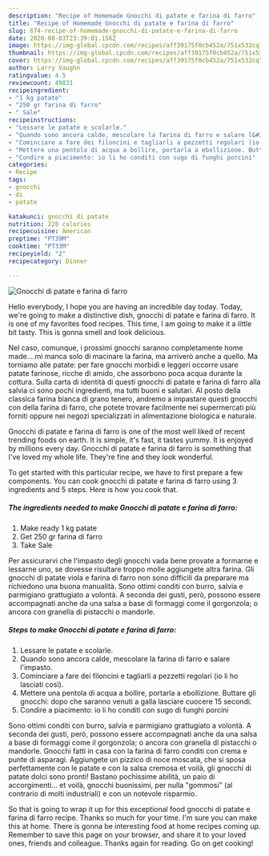 ```yaml
---
description: "Recipe of Homemade Gnocchi di patate e farina di farro"
title: "Recipe of Homemade Gnocchi di patate e farina di farro"
slug: 674-recipe-of-homemade-gnocchi-di-patate-e-farina-di-farro
date: 2020-08-03T23:39:01.156Z
image: https://img-global.cpcdn.com/recipes/aff39175f0cb452a/751x532cq70/gnocchi-di-patate-e-farina-di-farro-recipe-main-photo.jpg
thumbnail: https://img-global.cpcdn.com/recipes/aff39175f0cb452a/751x532cq70/gnocchi-di-patate-e-farina-di-farro-recipe-main-photo.jpg
cover: https://img-global.cpcdn.com/recipes/aff39175f0cb452a/751x532cq70/gnocchi-di-patate-e-farina-di-farro-recipe-main-photo.jpg
author: Larry Vaughn
ratingvalue: 4.5
reviewcount: 49831
recipeingredient:
- "1 kg patate"
- "250 gr farina di farro"
- " Sale"
recipeinstructions:
- "Lessare le patate e scolarle."
- "Quando sono ancora calde, mescolare la farina di farro e salare l&#39;impasto."
- "Cominciare a fare dei filoncini e tagliarli a pezzetti regolari (io li ho lasciati così)."
- "Mettere una pentola di acqua a bollire, portarla a ebollizione. Buttare gli gnocchi: dopo che saranno venuti a galla lasciare cuocere 15 secondi."
- "Condire a piacimento: io li ho conditi con sugo di funghi porcini"
categories:
- Recipe
tags:
- gnocchi
- di
- patate

katakunci: gnocchi di patate 
nutrition: 228 calories
recipecuisine: American
preptime: "PT39M"
cooktime: "PT33M"
recipeyield: "2"
recipecategory: Dinner

---
```



![Gnocchi di patate e farina di farro](https://img-global.cpcdn.com/recipes/aff39175f0cb452a/751x532cq70/gnocchi-di-patate-e-farina-di-farro-recipe-main-photo.jpg)

Hello everybody, I hope you are having an incredible day today. Today, we're going to make a distinctive dish, gnocchi di patate e farina di farro. It is one of my favorites food recipes. This time, I am going to make it a little bit tasty. This is gonna smell and look delicious.

Nel caso, comunque, i prossimi gnocchi saranno completamente home made….mi manca solo di macinare la farina, ma arriverò anche a quello. Ma torniamo alle patate: per fare gnocchi morbidi e leggeri occorre usare patate farinose, ricche di amido, che assorbono poca acqua durante la cottura. Sulla carta di identità di questi gnocchi di patate e farina di farro alla salvia ci sono pochi ingredienti, ma tutti buoni e salutari. Al posto della classica farina bianca di grano tenero, andremo a impastare questi gnocchi con della farina di farro, che potete trovare facilmente nei supermercati più forniti oppure nei negozi specializzati in alimentazione biologica e naturale.

Gnocchi di patate e farina di farro is one of the most well liked of recent trending foods on earth. It is simple, it's fast, it tastes yummy. It is enjoyed by millions every day. Gnocchi di patate e farina di farro is something that I've loved my whole life. They're fine and they look wonderful.


To get started with this particular recipe, we have to first prepare a few components. You can cook gnocchi di patate e farina di farro using 3 ingredients and 5 steps. Here is how you cook that.

<!--inarticleads1-->

##### The ingredients needed to make Gnocchi di patate e farina di farro:

1. Make ready 1 kg patate
1. Get 250 gr farina di farro
1. Take  Sale


Per assicurarvi che l&#39;impasto degli gnocchi vada bene provate a formarne e lessarne uno, se dovesse risultare troppo molle aggiungete altra farina. Gli gnocchi di patate viola e farina di farro non sono difficili da preparare ma richiedono una buona manualità. Sono ottimi conditi con burro, salvia e parmigiano grattugiato a volontà. A seconda dei gusti, però, possono essere accompagnati anche da una salsa a base di formaggi come il gorgonzola; o ancora con granella di pistacchi o mandorle. 

<!--inarticleads2-->

##### Steps to make Gnocchi di patate e farina di farro:

1. Lessare le patate e scolarle.
1. Quando sono ancora calde, mescolare la farina di farro e salare l&#39;impasto.
1. Cominciare a fare dei filoncini e tagliarli a pezzetti regolari (io li ho lasciati così).
1. Mettere una pentola di acqua a bollire, portarla a ebollizione. Buttare gli gnocchi: dopo che saranno venuti a galla lasciare cuocere 15 secondi.
1. Condire a piacimento: io li ho conditi con sugo di funghi porcini


Sono ottimi conditi con burro, salvia e parmigiano grattugiato a volontà. A seconda dei gusti, però, possono essere accompagnati anche da una salsa a base di formaggi come il gorgonzola; o ancora con granella di pistacchi o mandorle. Gnocchi fatti in casa con la farina di farro conditi con crema e punte di asparagi. Aggiungete un pizzico di noce moscata, che si sposa perfettamente con le patate e con la salsa cremosa et voilà, gli gnocchi di patate dolci sono pronti! Bastano pochissime abilità, un paio di accorgimenti… et voilà, gnocchi buonissimi, per nulla &#34;gommosi&#34; (al contrario di molti industriali) e con un notevole risparmio. 

So that is going to wrap it up for this exceptional food gnocchi di patate e farina di farro recipe. Thanks so much for your time. I'm sure you can make this at home. There is gonna be interesting food at home recipes coming up. Remember to save this page on your browser, and share it to your loved ones, friends and colleague. Thanks again for reading. Go on get cooking!
